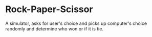 # Rock-Paper-Scissor
A simulator, asks for user's choice and picks up computer's choice randomly and determine who won or if it is tie.
